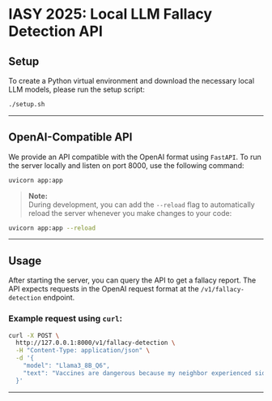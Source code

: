 # IASY 2025: Local LLM Fallacy Detection API

## Setup

To create a Python virtual environment and download the necessary local LLM models, please run the setup script:

```sh
./setup.sh
```

---

## OpenAI-Compatible API

We provide an API compatible with the OpenAI format using `FastAPI`. To run the server locally and listen on port 8000, use the following command:

```sh
uvicorn app:app
```

> **Note:**  
> During development, you can add the `--reload` flag to automatically reload the server whenever you make changes to your code:

```sh
uvicorn app:app --reload
```

---

## Usage

After starting the server, you can query the API to get a fallacy report. The API expects requests in the OpenAI request format at the `/v1/fallacy-detection` endpoint.

### Example request using `curl`:

```sh
curl -X POST \
  http://127.0.0.1:8000/v1/fallacy-detection \
  -H "Content-Type: application/json" \
  -d '{
    "model": "Llama3_8B_Q6",
    "text": "Vaccines are dangerous because my neighbor experienced side effects after his vaccination. Furthermore, pharmaceutical companies are only interested in making a profit. Therefore, we should not trust vaccines."
  }'
```

---
